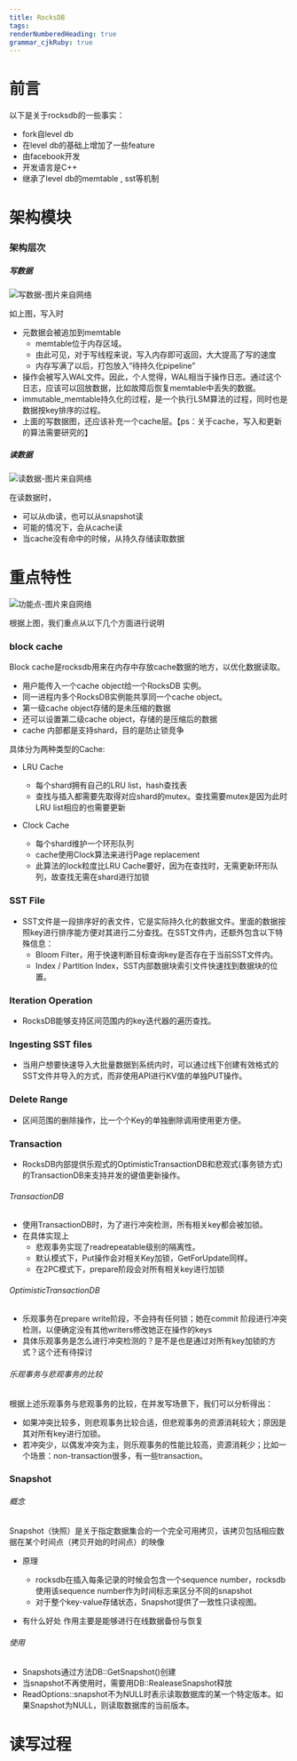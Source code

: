 ```yaml
---
title: RocksDB
tags: 
renderNumberedHeading: true
grammar_cjkRuby: true
---
```

# 前言
以下是关于rocksdb的一些事实：
- fork自level db
- 在level db的基础上增加了一些feature
- 由facebook开发
- 开发语言是C++
- 继承了level db的memtable , sst等机制

# 架构模块
### 架构层次
##### 写数据
![写数据-图片来自网络](https://gitee.com/string_coder/xiaoshujiang/raw/master/write.jpg)

如上图，写入时
- 元数据会被追加到memtable
 	 - memtable位于内存区域。
	 - 由此可见，对于写线程来说，写入内存即可返回，大大提高了写的速度
	 - 内存写满了以后，打包放入“待持久化pipeline”
- 操作会被写入WAL文件。因此，个人觉得，WAL相当于操作日志。通过这个日志，应该可以回放数据，比如故障后恢复memtable中丢失的数据。
- immutable_memtable持久化的过程，是一个执行LSM算法的过程，同时也是数据按key排序的过程。
- 上面的写数据图，还应该补充一个cache层。【ps：关于cache，写入和更新的算法需要研究的】

##### 读数据
![读数据-图片来自网络](https://gitee.com/string_coder/xiaoshujiang/raw/master/read.jpg)

在读数据时，
- 可以从db读，也可以从snapshot读
- 可能的情况下，会从cache读
- 当cache没有命中的时候，从持久存储读取数据

# 重点特性
![功能点-图片来自网络](https://gitee.com/string_coder/xiaoshujiang/raw/master/functions.png)

根据上图，我们重点从以下几个方面进行说明
### block cache
Block cache是rocksdb用来在内存中存放cache数据的地方，以优化数据读取。
- 用户能传入一个cache object给一个RocksDB 实例。
- 同一进程内多个RocksDB实例能共享同一个cache object。
- 第一级cache object存储的是未压缩的数据
- 还可以设置第二级cache object，存储的是压缩后的数据
- cache 内部都是支持shard，目的是防止锁竞争

具体分为两种类型的Cache:
- LRU Cache
	- 每个shard拥有自己的LRU list，hash查找表
	- 查找与插入都需要先取得对应shard的mutex。查找需要mutex是因为此时LRU list相应的也需要更新

- Clock Cache
	- 每个shard维护一个环形队列
	- cache使用Clock算法来进行Page replacement
	- 此算法的lock粒度比LRU Cache要好，因为在查找时，无需更新环形队列，故查找无需在shard进行加锁

### SST File
- SST文件是一段排序好的表文件，它是实际持久化的数据文件。里面的数据按照key进行排序能方便对其进行二分查找。在SST文件内，还额外包含以下特殊信息：
	- Bloom Filter，用于快速判断目标查询key是否存在于当前SST文件内。
	- Index / Partition Index，SST内部数据块索引文件快速找到数据块的位置。

### Iteration Operation
- RocksDB能够支持区间范围内的key迭代器的遍历查找。

### Ingesting SST files
- 当用户想要快速导入大批量数据到系统内时，可以通过线下创建有效格式的SST文件并导入的方式，而非使用API进行KV值的单独PUT操作。

### Delete Range
- 区间范围的删除操作，比一个个Key的单独删除调用使用更方便。

### Transaction
- RocksDB内部提供乐观式的OptimisticTransactionDB和悲观式(事务锁方式)的TransactionDB来支持并发的键值更新操作。

###### TransactionDB
- 使用TransactionDB时，为了进行冲突检测，所有相关key都会被加锁。
- 在具体实现上
	- 悲观事务实现了readrepeatable级别的隔离性。
	- 默认模式下，Put操作会对相关Key加锁，GetForUpdate同样。
	- 在2PC模式下，prepare阶段会对所有相关key进行加锁
###### OptimisticTransactionDB
- 乐观事务在prepare write阶段，不会持有任何锁；她在commit 阶段进行冲突检测，以便确定没有其他writers修改她正在操作的keys
- 具体乐观事务是怎么进行冲突检测的？是不是也是通过对所有key加锁的方式？这个还有待探讨

###### 乐观事务与悲观事务的比较
 根据上述乐观事务与悲观事务的比较，在并发写场景下，我们可以分析得出：
- 如果冲突比较多，则悲观事务比较合适，但悲观事务的资源消耗较大；原因是其对所有key进行加锁。
- 若冲突少，以偶发冲突为主，则乐观事务的性能比较高，资源消耗少；比如一个场景：non-transaction很多，有一些transaction。

### Snapshot
###### 概念
Snapshot（快照）是关于指定数据集合的一个完全可用拷贝，该拷贝包括相应数据在某个时间点（拷贝开始的时间点）的映像

- 原理
 	- rocksdb在插入每条记录的时候会包含一个sequence number，rocksdb使用该sequence number作为时间标志来区分不同的snapshot
 	- 对于整个key-value存储状态，Snapshot提供了一致性只读视图。

 
- 有什么好处
作用主要是能够进行在线数据备份与恢复

###### 使用
- Snapshots通过方法DB::GetSnapshot()创建
- 当snapshot不再使用时，需要用DB::RealeaseSnapshot释放
- ReadOptions::snapshot不为NULL时表示读取数据库的某一个特定版本。如果Snapshot为NULL，则读取数据库的当前版本。

# 读写过程

